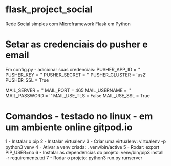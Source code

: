 # flask_project_social
Rede Social simples com Microframework Flask em Python

# Setar as credenciais do pusher e email

Em config.py - adicionar suas credenciais:
PUSHER_APP_ID = ''
PUSHER_KEY = ''
PUSHER_SECRET = ''
PUSHER_CLUSTER = 'us2'
PUSHER_SSL = True

MAIL_SERVER = ''
MAIL_PORT = 465
MAIL_USERNAME = ''
MAIL_PASSWORD = ''
MAIL_USE_TLS = False
MAIL_USE_SSL = True

# Comandos - testado no linux - em um ambiente online gitpod.io

1 - Instalar o pip
2 - Instalar virtualenv
3 - Criar uma virtualenv: virtualenv -p python3 venv
4 - Ativar a venv criada: . venv/bin/active
5 - Rodar: export PIP_USER=no
6 - Instalar as dependências do projeto: venv/bin/pip3 install -r requirements.txt
7 - Rodar o projeto: python3 run.py runserver

